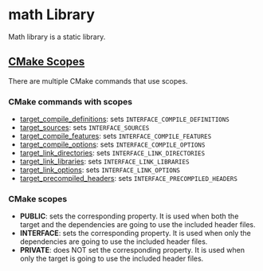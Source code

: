 # math Library

Math library is a static library.

## [CMake Scopes](https://github.com/minamaged113/cmake-showcase/blob/8f285eb9e3a42b970ca55e4985ce80fa8e0350f9/math/CMakeLists.txt#L9)

There are multiple CMake commands that use scopes.

### CMake commands with scopes

* [target_compile_definitions](https://cmake.org/cmake/help/latest/command/target_compile_definitions.html): sets `INTERFACE_COMPILE_DEFINITIONS`
* [target_sources](https://cmake.org/cmake/help/latest/command/target_sources.html): sets `INTERFACE_SOURCES`
* [target_compile_features](): sets `INTERFACE_COMPILE_FEATURES`
* [target_compile_options](): sets `INTERFACE_COMPILE_OPTIONS`
* [target_link_directories](): sets `INTERFACE_LINK_DIRECTORIES`
* [target_link_libraries](): sets `INTERFACE_LINK_LIBRARIES`
* [target_link_options](): sets `INTERFACE_LINK_OPTIONS`
* [target_precompiled_headers](): sets `INTERFACE_PRECOMPILED_HEADERS`

### CMake scopes

* **PUBLIC**: sets the corresponding property. It is used when both the target and the dependencies are going to use the included header files.
* **INTERFACE**: sets the corresponding property. It is used when only the dependencies are going to use the included header files.
* **PRIVATE**: does NOT set the corresponding property. It is used when only the target is going to use the included header files.